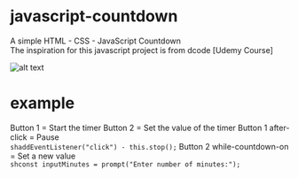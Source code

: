 # javascript-countdown
A simple HTML - CSS - JavaScript Countdown<br/>
The inspiration for this javascript project is from dcode [Udemy Course]

![alt text](https://i.imgur.com/TgtfDVQ.png)

# example

Button 1 = Start the timer
Button 2 = Set the value of the timer 
Button 1 after-click = Pause<br/>
```shaddEventListener("click") - this.stop();```
Button 2 while-countdown-on = Set a new value<br/>
```shconst inputMinutes = prompt("Enter number of minutes:");```